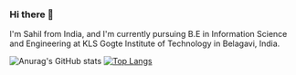 ### Hi there 👋

I'm Sahil from India, and I'm currently pursuing B.E in Information Science and Engineering at KLS Gogte Institute of Technology in Belagavi, India.

![Anurag's GitHub stats](https://github-readme-stats.vercel.app/api?username=infinity-962&show_icons=true)
[![Top Langs](https://github-readme-stats.vercel.app/api/top-langs/?username=infinity-962)](https://github.com/anuraghazra/github-readme-stats)

